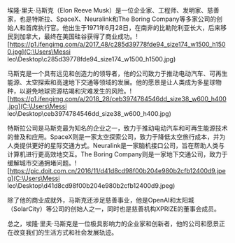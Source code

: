 埃隆·里夫·马斯克（Elon Reeve Musk）是一位企业家、工程师、发明家、慈善家，也是特斯拉、SpaceX、Neuralink和The Boring Company等多家公司的创始人和首席执行官。他出生于1971年6月28日，在南非的比勒陀利亚长大，后来移民到加拿大，最终在美国硅谷获得了商业成功。![https://p1.ifengimg.com/a/2017_48/c285d39778fde94_size174_w1500_h1500.jpg](C:\Users\Messi leo\Desktop\c285d39778fde94_size174_w1500_h1500.jpg)

马斯克是一个具有远见和创造力的领导者，他的公司致力于推动电动汽车、可再生能源、太空探索和高速地下交通等领域的发展。他的愿景是让人类成为多星球物种，以避免地球资源枯竭和灾难发生的风险。![https://p1.ifengimg.com/a/2018_28/ceb3974784546dd_size38_w600_h400.jpg](C:\Users\Messi leo\Desktop\ceb3974784546dd_size38_w600_h400.jpg)

特斯拉公司是马斯克最为知名的企业之一，致力于推动电动汽车和可再生能源技术的普及和应用。SpaceX则是一家太空探索公司，致力于降低太空旅行成本，并为人类提供更好的星际交通方式。Neuralink是一家脑机接口公司，旨在帮助人类与计算机进行更高效地交互。The Boring Company则是一家地下交通公司，致力于缓解城市交通拥堵问题。![https://pic.doit.com.cn/2016/11/d41d8cd98f00b204e980b2cfb12400d9.jpeg](C:\Users\Messi leo\Desktop\d41d8cd98f00b204e980b2cfb12400d9.jpeg)

除了他的商业成就外，马斯克还涉足慈善事业，他是OpenAI和太阳城（SolarCity）等公司的创始人之一，同时也是慈善机构XPRIZE的董事会成员。

总之，埃隆·里夫·马斯克是一位极具影响力的企业家和创新者，他的公司和愿景正在改变我们的生活方式和社会发展轨迹。
